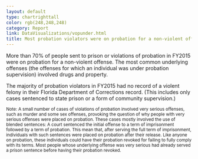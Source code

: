 ```yaml
---
layout: default
type: chartrighttall
color: rgb(248,248,248)
category: Report
link: DataVisualizations/vopunder.html
title: Most probation violators were on probation for a non-violent offense.
---
```

More than 70% of people sent to prison or violations of probation in FY2015
were on probation for a non-violent offense. The most common
underlying offenses (the offenses for which an individual was under
probation supervision) involved drugs and property.

The majority of probation violators in FY2015 had no
record of a violent felony in their Florida Department of Corrections
record. (This includes only cases sentenced to state prison or
a form of community supervision.)

<sub> Note: A small  number of cases of violations of probation involved
very serious offenses, such as murder and some sex offenses,
provoking the question of why people with very serious offenses were
placed on probation. These cases mostly involved the use of blended
sentences: A court sentenced the initial offense to a term of imprisonment
followed by a term of probation. This mean that, after serving the full term
 of imprisonment, individuals with such sentences were placed on probation
 after their release. Like anyone on probation, these individuals
 could have their probation revoked for failing to fully comply with
 its terms. Most people whose underlying offense was very serious
 had already served a prison sentence before having their probation revoked.</sub>

